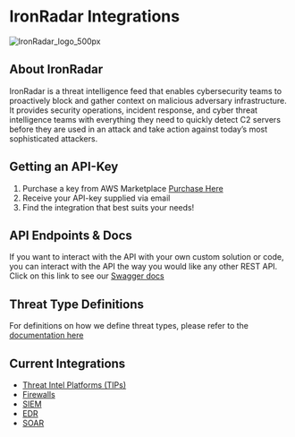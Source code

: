 # IronRadar Integrations

![IronRadar_logo_500px](https://user-images.githubusercontent.com/13635567/202509874-7aed71e6-e8e9-4f23-bc39-5c4ef83f52b6.png)

## About IronRadar

IronRadar is a threat intelligence feed that enables cybersecurity teams to proactively block and gather context on malicious
adversary infrastructure. It provides security operations, incident response, and cyber threat intelligence teams with everything
they need to quickly detect C2 servers before they are used in an attack and take action against today’s most sophisticated
attackers.

## Getting an API-Key

1. Purchase a key from AWS Marketplace [Purchase Here](https://aws.amazon.com/marketplace/pp/prodview-w2qyp2e73yts2?sr=0-1&ref_=beagle&applicationId=AWSMPContessa)
2. Receive your API-key supplied via email
3. Find the integration that best suits your needs!

## API Endpoints & Docs
If you want to interact with the API with your own custom solution or code, you can interact with the API the way you would like any other REST API. Click on this link to see our [Swagger docs](https://api.threatanalysis.io/prod/docs/index.html)

## Threat Type Definitions
For definitions on how we define threat types, please refer to the [documentation here](./definitions.md)

## Current Integrations

- [Threat Intel Platforms (TIPs)](./TIPs/README.md)
- [Firewalls](./Firewalls/README.md)
- [SIEM](./SIEM/README.md)
- [EDR](./EDR/README.md)
- [SOAR](./SOAR/README.md)
